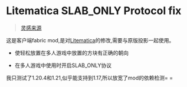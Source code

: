 # Litematica SLAB_ONLY Protocol fix
> [灵感来源](https://github.com/Earthcomputer/litemoretica)

 这是客户端fabric mod,是对[Litematica](https://www.curseforge.com/minecraft/mc-mods/litematica)的修改,需要与原版投影一起使用。
- 使轻松放置在多人游戏中放置的方块有正确的朝向
+ 在多人游戏中使用时开启SLAB_ONLY协议
  
 我只测试了1.20.4和1.21,似乎能支持到1.17,所以放宽了mod的依赖检测= =
